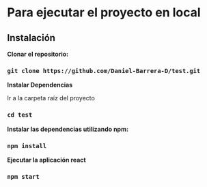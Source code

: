 # Para ejecutar el proyecto en local

## Instalación
**Clonar el repositorio:**

### `git clone https://github.com/Daniel-Barrera-D/test.git`

**Instalar Dependencias**

Ir a la carpeta raíz del proyecto
### `cd test`

**Instalar las dependencias utilizando npm:**
### `npm install`

**Ejecutar la aplicación react**
### `npm start`
